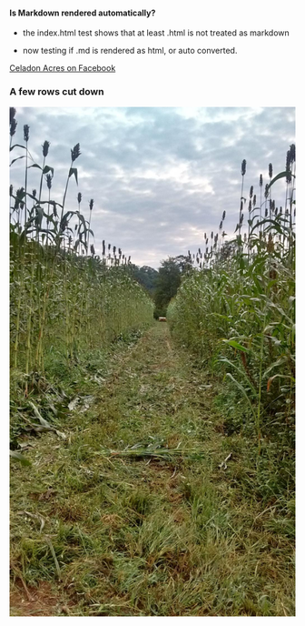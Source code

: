 
#### Is Markdown rendered automatically?

- the index.html test shows that at least .html is not treated as markdown

- now testing if .md is rendered as html, or auto converted.

[Celadon Acres on Facebook](http://facebook.com/celadonacres)

### A few rows cut down

![](image_1_t.jpg)

